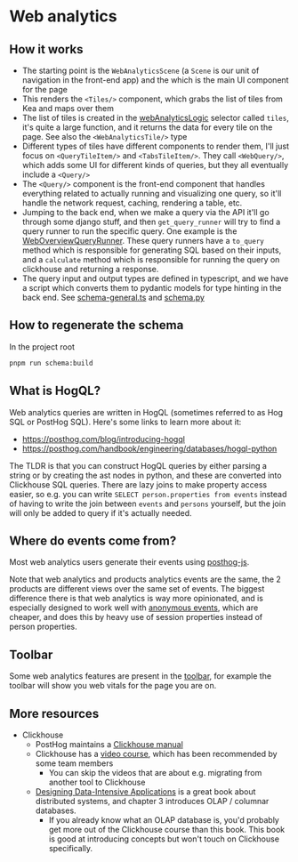 # Web analytics

## How it works

* The starting point is the `WebAnalyticsScene` (a `Scene` is our unit of navigation in the front-end app) and the [<WebAnalyticsDashboard/>](./WebAnalyticsDashboard.tsx) which is the main UI component for the page
* This renders the `<Tiles/>` component, which grabs the list of tiles from Kea and maps over them
* The list of tiles is created in the [webAnalyticsLogic](./webAnalyticsLogic.tsx) selector called `tiles`, it's quite a large function, and it returns the data for every tile on the page. See also the `<WebAnalyticsTile/>` type
* Different types of tiles have different components to render them, I'll just focus on `<QueryTileItem/>` and `<TabsTileItem/>`. They call `<WebQuery/>`, which adds some UI for different kinds of queries, but they all eventually include a `<Query/>`
* The `<Query/>` component is the front-end component that handles everything related to actually running and visualizing one query, so it'll handle the network request, caching, rendering a table, etc.
* Jumping to the back end, when we make a query via the API it'll go through some django stuff, and then `get_query_runner` will try to find a query runner to run the specific query. One example is the [WebOverviewQueryRunner](../../../../posthog/hogql_queries/web_analytics/web_overview.py). These query runners have a `to_query` method which is responsible for generating SQL based on their inputs, and a `calculate` method which is responsible for running the query on clickhouse and returning a response.
* The query input and output types are defined in typescript, and we have a script which converts them to pydantic models for type hinting in the back end. See [schema-general.ts](../../queries/schema/schema-general.ts) and [schema.py](../../../../posthog/schema.py)

## How to regenerate the schema

In the project root
```bash
pnpm run schema:build
```

## What is HogQL?
Web analytics queries are written in HogQL (sometimes referred to as Hog SQL or PostHog SQL). Here's some links to learn more about it:
* https://posthog.com/blog/introducing-hogql
* https://posthog.com/handbook/engineering/databases/hogql-python

The TLDR is that you can construct HogQL queries by either parsing a string or by creating the ast nodes in python, and these are converted into Clickhouse SQL queries. There are lazy joins to make property access easier, so e.g. you can write `SELECT person.properties from events` instead of having to write the join between `events` and `persons` yourself, but the join will only be added to query if it's actually needed.

## Where do events come from?
Most web analytics users generate their events using [posthog-js](https://posthog.com/docs/libraries/js).

Note that web analytics and products analytics events are the same, the 2 products are different views over the same set of events. The biggest difference there is that web analytics is way more opinionated, and is especially designed to work well with [anonymous events](https://posthog.com/events), which are cheaper, and does this by heavy use of session properties instead of person properties.

## Toolbar

Some web analytics features are present in the [toolbar](https://posthog.com/docs/toolbar), for example the toolbar will show you web vitals for the page you are on.

## More resources
* Clickhouse
  * PostHog maintains a [Clickhouse manual](https://posthog.com/handbook/engineering/clickhouse) 
  * Clickhouse has a [video course](https://learn.clickhouse.com/visitor_class_catalog/category/116050), which has been recommended by some team members
    * You can skip the videos that are about e.g. migrating from another tool to Clickhouse
  * [Designing Data-Intensive Applications](https://dataintensive.net/) is a great book about distributed systems, and chapter 3 introduces OLAP / columnar databases.
    * If you already know what an OLAP database is, you'd probably get more out of the Clickhouse course than this book. This book is good at introducing concepts but won't touch on Clickhouse specifically.